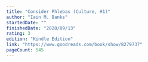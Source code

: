 ```yaml
---
title: "Consider Phlebas (Culture, #1)"
author: "Iain M. Banks"
startedDate: ""
finishedDate: "2020/09/13"
rating: 3
edition: "Kindle Edition"
link: "https://www.goodreads.com/book/show/8279737"
pageCount: 545
---
```



